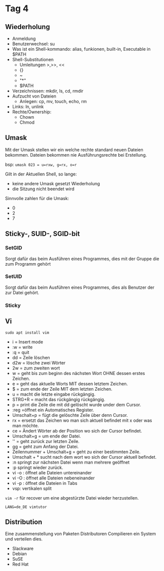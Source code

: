 # Tag 4

## Wiederholung

- Anmeldung
- Benutzerwechsel:  su
- Was ist ein Shell-kommando:    alias, funkionen, built-in, Executable in $PATH
- Shell-Substitutionen
  - Umleitungen >,>>, <<
  - {}
  - ~
  - "*"
  - $PATH
- Verzeichnissen: mkdir, ls, cd, rmdir
- Aufzucht von Dateien
  - Anlegen: cp, mv, touch, echo, rm
- Links: ln, unlink
- Rechte/Ownership:
  - Chown
  - Chmod

## Umask

Mit der Umask stellen wir ein welche rechte standard neuen Dateien bekommen.
Dateien bekommen nie Ausführungsrechte bei Erstellung.

bsp: `umask 023 = u=rxw, g=rx, o=r`

Gilt in der Aktuellen Shell, so lange:

- keine andere Umask gesetzt Wiederholung
- die Sitzung nicht beendet wird

Sinnvolle zahlen für die Umask:

- 0
- 2
- 7

## Sticky-, SUID-, SGID-bit

### SetGID

Sorgt dafür das beim Ausführen eines Programmes, dies mit der Gruppe die zum Programm gehört

### SetUID

Sorgt dafür das beim Ausführen eines Programmes, dies als Benutzer der zur Datei gehört.

### Sticky

## Vi

  `sudo apt install vim`

- i = Insert mode <!-- LANG=de_DE vimtutor -->
- :w = write
- :q = quit
- dd = Zeile löschen
- d2w = lösche zwei Wörter
- 2w = zum zweiten wort
- w = geht bis zum beginn des nächsten Wort OHNE dessen erstes Zeichen.
- e = geht das aktuelle Worts MIT dessen letztem Zeichen.
- $ = zum ende der Zeile MIT dem letzten Zeichen.
- u = macht die letzte eingabe rückgängig.
- STRG+R = macht das rückgängig rückgängig.
- p = print die Zeile die mit dd gelöscht wurde under dem Cursor.
- :reg =öffnet ein Automatisches Register.
- Umschalt+p = fügt die gelöschte Zeile über denn Cursor.
- rx = ersetzt das Zeichen wo man sich aktuell befindet mit x oder was man möchte.
- ce = Ändert Wörter ab der Position wo sich der Cursor befindet.
- Umschalt+g = um ende der Datei.
- '' = geht zurück zur letzten Zeile.
- gg = geht zum Anfang der Datei.
- Zeilennummer + Umschalt+g = geht zu einer bestimmten Zeile.
- Umschalt + * sucht nach dem wort wo sich der Cursor aktuell befindet.
- :n springt zur nächsten Datei wenn man mehrere geöffnet
- :p springt wieder zurück.
- vi -o : öffnet alle Dateien untereinander
- vi -O : öffnet alle Dateien nebeneinander
- vi -p : öffnet die Dateien in Tabs
- vsp: vertikalen split

`vim -r` für recover um eine abgestürzte Datei wieder herzustellen.

`LANG=de_DE vimtutor`

## Distribution

Eine zusammenstellung von Paketen
Distributoren Compilieren ein System und verteilen dies.

- Slackware
- Debian
- SuSE
- Red Hat
